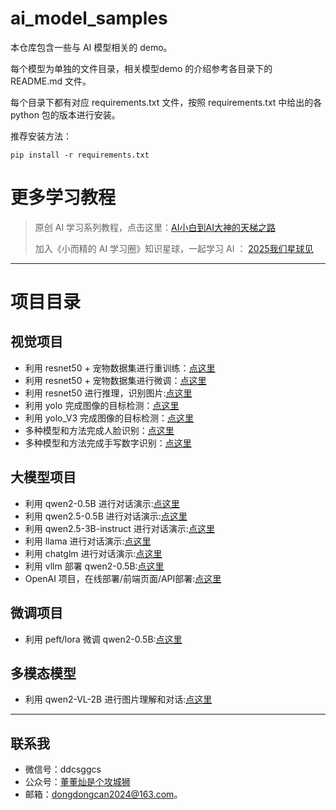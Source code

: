 # ai_model_samples

本仓库包含一些与 AI 模型相关的 demo。

每个模型为单独的文件目录，相关模型demo 的介绍参考各目录下的 README.md 文件。

每个目录下都有对应 requirements.txt 文件，按照 requirements.txt 中给出的各 python 包的版本进行安装。

推荐安装方法：
```shell
pip install -r requirements.txt
```

# 更多学习教程
> 
> 原创 AI 学习系列教程，点击这里：[AI小白到AI大神的天梯之路](https://www.yuque.com/yuqueyonghupftxbc/ai100/snfie4aka5fn5ykg)
>
> 加入《小而精的 AI 学习圈》知识星球，一起学习 AI ： [2025我们星球见](https://www.yuque.com/yuqueyonghupftxbc/ai100/aiy5vb3bu2id5agp)

---
# 项目目录

## 视觉项目
- 利用 resnet50 + 宠物数据集进行重训练：[点这里](https://github.com/dongdongcan/ai_model_samples/tree/main/resnet50_train_oxford_iiit_pet)
- 利用 resnet50 + 宠物数据集进行微调：[点这里](https://github.com/dongdongcan/ai_model_samples/tree/main/resnet50_fine_tune_oxford_iiit_pet)
- 利用 resnet50 进行推理，识别图片:[点这里](./resnet50_inference_sample/)
- 利用 yolo 完成图像的目标检测：[点这里](./yolo_detection_sample/)
- 利用 yolo_V3 完成图像的目标检测：[点这里](./yolo_v3_detection_sample/)
- 多种模型和方法完成人脸识别：[点这里](./face_detect/)
- 多种模型和方法完成手写数字识别：[点这里](./mnist_sample/)


## 大模型项目
- 利用 qwen2-0.5B 进行对话演示:[点这里](./chat_with_qwen2_0.5B_sample/)
- 利用 qwen2.5-0.5B 进行对话演示:[点这里](./chat_with_qwen2.5_0.5B_sample/)
- 利用 qwen2.5-3B-instruct 进行对话演示:[点这里](./chat_with_qwen2.5_3B_instruct/)
- 利用 llama 进行对话演示:[点这里](./chat_with_llama_sample/)
- 利用 chatglm 进行对话演示:[点这里](./chat_with_chatglm_sample/)
- 利用 vllm 部署 qwen2-0.5B:[点这里](./vllm_qwen2_0.5B_deploy/)
- OpenAI 项目，在线部署/前端页面/API部署:[点这里](./openai/)

## 微调项目
- 利用 peft/lora 微调 qwen2-0.5B:[点这里](./fine_tune_qwen2_0.5B_lora/)

## 多模态模型 
- 利用 qwen2-VL-2B 进行图片理解和对话:[点这里](./chat_with_qwen2_VL_2B_instruct/)

---
## 联系我
- 微信号：ddcsggcs
- 公众号：[董董灿是个攻城狮](https://mp.weixin.qq.com/s/9sdmLFcNWnASmzpYNIhQKQ?token=273250015&lang=zh_CN)
- 邮箱：dongdongcan2024@163.com。



